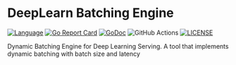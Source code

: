 # DeepLearn Batching Engine

[![Language](https://img.shields.io/badge/Language-Go-blue.svg)](https://golang.org/)
[![Go Report Card](https://goreportcard.com/badge/github.com/tooljets/DeepLearn-Batching-Engine)](https://goreportcard.com/report/github.com/tooljets/DeepLearn-Batching-Engine)
[![GoDoc](https://img.shields.io/badge/Godoc-reference-blue.svg)](https://godoc.org/github.com/tooljets/DeepLearn-Batching-Engine)
![GitHub Actions](https://github.com/tooljets/DeepLearn-Batching-Engine/workflows/Go/badge.svg)
[![LICENSE](https://img.shields.io/github/license/tooljets/DeepLearn-Batching-Engine.svg)](https://github.com/tooljets/DeepLearn-Batching-Engine/blob/master/LICENSE)

Dynamic Batching Engine for Deep Learning Serving. A tool that implements dynamic batching with batch size and latency